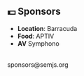 ##  💵 Sponsors

- **Location**: Barracuda
- **Food**: APTIV
- **AV** Symphono

<br />
sponsors@semjs.org
